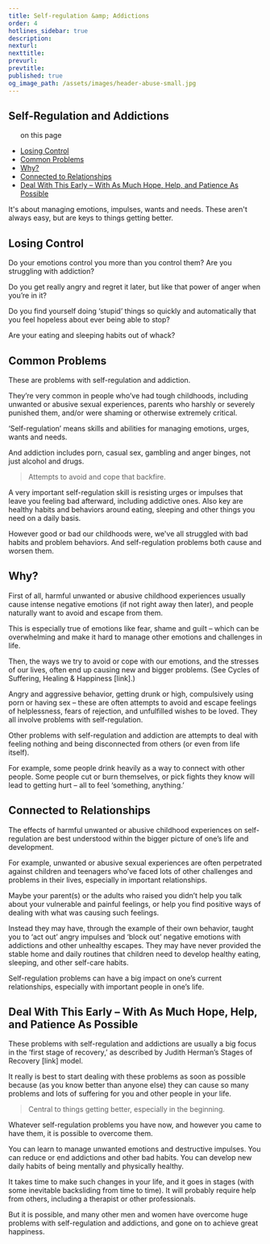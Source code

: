 ```yaml
---
title: Self-regulation &amp; Addictions
order: 4
hotlines_sidebar: true
description:
nexturl:
nexttitle:
prevurl:
prevtitle:
published: true
og_image_path: /assets/images/header-abuse-small.jpg
---
```


## Self-Regulation and Addictions

<ul class="onpage"><p class="onpage__header">on this page</p>
  <li><a href="#losing">Losing Control</a></li>
  <li><a href="#common">Common Problems</a></li>
  <li><a href="#why">Why?</a></li>
  <li><a href="#connected">Connected to Relationships</a></li>
  <li><a href="#deal">Deal With This Early – With As Much Hope, Help, and Patience As Possible</a></li>
</ul>

It's about managing emotions, impulses, wants and needs.
These aren't always easy, but are keys to things getting better.

## <a name="losing"> Losing Control</a>

Do your emotions control you more than you control them? Are you struggling with addiction?

Do you get really angry and regret it later, but like that power of anger when you’re in it?

Do you find yourself doing ‘stupid’ things so quickly and automatically that you feel hopeless about ever being able to stop?

Are your eating and sleeping habits out of whack?

## <a name="common"> Common Problems</a>

These are problems with self-regulation and addiction.

They’re very common in people who’ve had tough childhoods, including unwanted or abusive sexual experiences, parents who harshly or severely punished them, and/or were shaming or otherwise extremely critical.

‘Self-regulation’ means skills and abilities for managing emotions, urges, wants and needs.

And addiction includes porn, casual sex, gambling and anger binges, not just alcohol and drugs.

> Attempts to avoid and cope that backfire.

A very important self-regulation skill is resisting urges or impulses that leave you feeling bad afterward, including addictive ones. Also key are healthy habits and behaviors around eating, sleeping and other things you need on a daily basis.

However good or bad our childhoods were, we've all struggled with bad habits and problem behaviors. And self-regulation problems both cause and worsen them.

## <a name="why"> Why?</a>

First of all, harmful unwanted or abusive childhood experiences usually cause intense negative emotions (if not right away then later), and people naturally want to avoid and escape from them.

This is especially true of emotions like fear, shame and guilt – which can be overwhelming and make it hard to manage other emotions and challenges in life.

Then, the ways we try to avoid or cope with our emotions, and the stresses of our lives, often end up causing new and bigger problems. (See Cycles of Suffering, Healing & Happiness [link].)

Angry and aggressive behavior, getting drunk or high, compulsively using porn or having sex – these are often attempts to avoid and escape feelings of helplessness, fears of rejection, and unfulfilled wishes to be loved. They all involve problems with self-regulation.

Other problems with self-regulation and addiction are attempts to deal with feeling nothing and being disconnected from others (or even from life itself).

For example, some people drink heavily as a way to connect with other people. Some people cut or burn themselves, or pick fights they know will lead to getting hurt – all to feel ‘something, anything.’

## <a name="connected">Connected to Relationships</a>

The effects of harmful unwanted or abusive childhood experiences on self-regulation are best understood within the bigger picture of one’s life and development.

For example, unwanted or abusive sexual experiences are often perpetrated against children and teenagers who’ve faced lots of other challenges and problems in their lives, especially in important relationships.

Maybe your parent(s) or the adults who raised you didn’t help you talk about your vulnerable and painful feelings, or help you find positive ways of dealing with what was causing such feelings.

Instead they may have, through the example of their own behavior, taught you to ‘act out’ angry impulses and ‘block out’ negative emotions with addictions and other unhealthy escapes. They may have never provided the stable home and daily routines that children need to develop healthy eating, sleeping, and other self-care habits.

Self-regulation problems can have a big impact on one’s current relationships, especially with important people in one’s life.

## <a name="deal">Deal With This Early – With As Much Hope, Help, and Patience As Possible</a>

These problems with self-regulation and addictions are usually a big focus in the ‘first stage of recovery,’ as described by Judith Herman’s Stages of Recovery [link] [](http://1in6.org/recovery-and-therapy/stages-of-recovery/)model.

It really is best to start dealing with these problems as soon as possible because (as you know better than anyone else) they can cause so many problems and lots of suffering for you and other people in your life.

> Central to things getting better, especially in the beginning.

Whatever self-regulation problems you have now, and however you came to have them, it is possible to overcome them.

You can learn to manage unwanted emotions and destructive impulses. You can reduce or end addictions and other bad habits. You can develop new daily habits of being mentally and physically healthy.

It takes time to make such changes in your life, and it goes in stages (with some inevitable backsliding from time to time). It will probably require help from others, including a therapist or other professionals.

But it is possible, and many other men and women have overcome huge problems with self-regulation and addictions, and gone on to achieve great happiness.